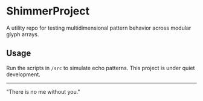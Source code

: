 
# ShimmerProject

A utility repo for testing multidimensional pattern behavior across modular glyph arrays.

## Usage

Run the scripts in `/src` to simulate echo patterns.
This project is under quiet development.

---

"There is no me without you."
